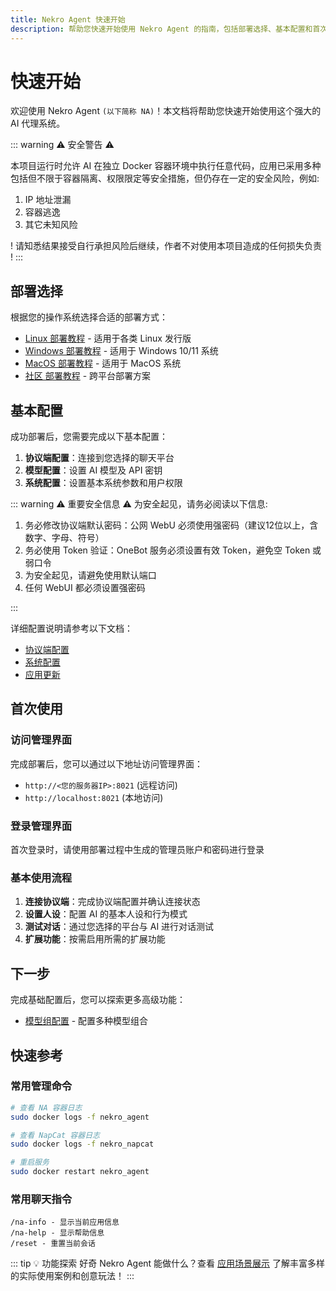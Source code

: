 ```yaml
---
title: Nekro Agent 快速开始
description: 帮助您快速开始使用 Nekro Agent 的指南，包括部署选择、基本配置和首次使用的详细步骤
---
```


# 快速开始

欢迎使用 Nekro Agent `(以下简称 NA)`！本文档将帮助您快速开始使用这个强大的 AI 代理系统。

::: warning ⚠ 安全警告 ⚠

本项目运行时允许 AI 在独立 Docker 容器环境中执行任意代码，应用已采用多种包括但不限于容器隔离、权限限定等安全措施，但仍存在一定的安全风险，例如:

1. IP 地址泄漏
2. 容器逃逸
3. 其它未知风险

! 请知悉结果接受自行承担风险后继续，作者不对使用本项目造成的任何损失负责 !
:::

## 部署选择

根据您的操作系统选择合适的部署方式：

- [Linux 部署教程](/docs/02_quick_start/deploy/linux) - 适用于各类 Linux 发行版
- [Windows 部署教程](/docs/02_quick_start/deploy/windows) - 适用于 Windows 10/11 系统
- [MacOS 部署教程](/docs/02_quick_start/deploy/macos) - 适用于 MacOS 系统
- [社区 部署教程](/docs/02_quick_start/deploy/third_party) - 跨平台部署方案

## 基本配置

成功部署后，您需要完成以下基本配置：

1. **协议端配置**：连接到您选择的聊天平台
2. **模型配置**：设置 AI 模型及 API 密钥
3. **系统配置**：设置基本系统参数和用户权限

::: warning ⚠ 重要安全信息 ⚠
为安全起见，请务必阅读以下信息:
1. 务必修改协议端默认密码：公网 WebU 必须使用强密码（建议12位以上，含数字、字母、符号）
2. 务必使用 Token 验证：OneBot 服务必须设置有效 Token，避免空 Token 或弱口令
3. 为安全起见，请避免使用默认端口
4. 任何 WebUI 都必须设置强密码

:::

详细配置说明请参考以下文档：

- [协议端配置](/docs/02_quick_start/config/protocol)
- [系统配置](/docs/02_quick_start/config/system)
- [应用更新](/docs/02_quick_start/config/update)

## 首次使用

### 访问管理界面

完成部署后，您可以通过以下地址访问管理界面：

- `http://<您的服务器IP>:8021` (远程访问)
- `http://localhost:8021` (本地访问)

### 登录管理界面

首次登录时，请使用部署过程中生成的管理员账户和密码进行登录

### 基本使用流程

1. **连接协议端**：完成协议端配置并确认连接状态
2. **设置人设**：配置 AI 的基本人设和行为模式
3. **测试对话**：通过您选择的平台与 AI 进行对话测试
4. **扩展功能**：按需启用所需的扩展功能

## 下一步

完成基础配置后，您可以探索更多高级功能：

- [模型组配置](/docs/03_advanced/model_config) - 配置多种模型组合

## 快速参考

### 常用管理命令

```bash
# 查看 NA 容器日志
sudo docker logs -f nekro_agent

# 查看 NapCat 容器日志
sudo docker logs -f nekro_napcat

# 重启服务
sudo docker restart nekro_agent
```

### 常用聊天指令

```
/na-info - 显示当前应用信息
/na-help - 显示帮助信息
/reset - 重置当前会话
```

::: tip 💡 功能探索
好奇 Nekro Agent 能做什么？查看 [应用场景展示](/docs/01_intro/application_scenarios) 了解丰富多样的实际使用案例和创意玩法！
:::
